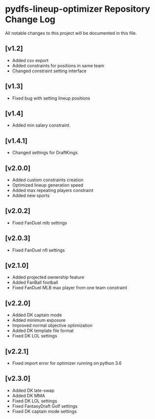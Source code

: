 # pydfs-lineup-optimizer Repository Change Log

All notable changes to this project will be documented in this file.

## [v1.2]
- Added csv export
- Added constraints for positions in same team
- Changed constraint setting interface

## [v1.3]
- Fixed bug with setting lineup positions

## [v1.4]
- Added min salary constraint.

## [v1.4.1]
- Changed settings for DraftKings

## [v2.0.0]
- Added custom constraints creation
- Optimized lineup generation speed
- Added max repeating players constraint
- Added new sports

## [v2.0.2]
- Fixed FanDuel mlb settings

## [v2.0.3]
- Fixed FanDuel nfl settings

## [v2.1.0]
- Added projected ownership feature
- Added FanBall football
- Fixed FanDuel MLB max player from one team constraint

## [v2.2.0]
- Added DK captain mode
- Added minimum exposure
- Improved normal objective optimization
- Added DK template file format
- Fixed DK LOL settings

## [v2.2.1]
- Fixed import error for optimizer running on python 3.6

## [v2.3.0]
- Added DK late-swap
- Added DK MMA
- Fixed DK LOL settings
- Fixed FantasyDraft Golf settings
- Fixed DK captain mode settings
